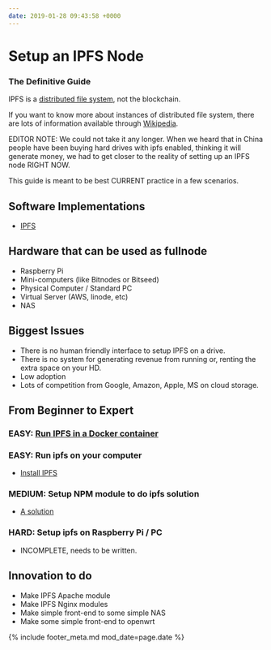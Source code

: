 ```yaml
---
date: 2019-01-28 09:43:58 +0000
---
```


# Setup an IPFS Node
### The Definitive Guide

IPFS is a [distributed file system](https://en.wikipedia.org/wiki/Clustered_file_system#Distributed_file_systems), not the blockchain.

If you want to know more about instances of distributed file system, there are lots of information available through [Wikipedia](https://en.wikipedia.org/wiki/List_of_file_systems#Distributed_file_systems).

EDITOR NOTE: We could not take it any longer. When we heard that in China people have been
buying hard drives with ipfs enabled, thinking it will generate money, we had
to get closer to the reality of setting up an IPFS node RIGHT NOW.

This guide is meant to be best CURRENT practice in a few scenarios.

## Software Implementations
- [IPFS](https://ipfs.io)

## Hardware that can be used as fullnode
- Raspberry Pi
- Mini-computers (like Bitnodes or Bitseed)
- Physical Computer / Standard PC
- Virtual Server (AWS, linode, etc)
- NAS

## Biggest Issues

- There is no human friendly interface to setup IPFS on a drive.
- There is no system for generating revenue from running or, renting the extra space on your HD.
- Low adoption
- Lots of competition from Google, Amazon, Apple, MS on cloud storage.



## From Beginner to Expert

### EASY: [Run IPFS in a Docker container](https://ipfs.io/blog/1-run-ipfs-on-docker/)

### EASY: Run ipfs on your computer

- [Install IPFS](https://ipfs.io/docs/install)

### MEDIUM: Setup NPM module to do ipfs solution

- [A solution](https://github.com/leanthebean/mtg/blob/master/server/server.js)

### HARD: Setup ipfs on Raspberry Pi / PC

- INCOMPLETE, needs to be written.

## Innovation to do

- Make IPFS Apache module
- Make IPFS Nginx modules
- Make simple front-end to some simple NAS
- Make some simple front-end to openwrt



{% include footer_meta.md mod_date=page.date %}
